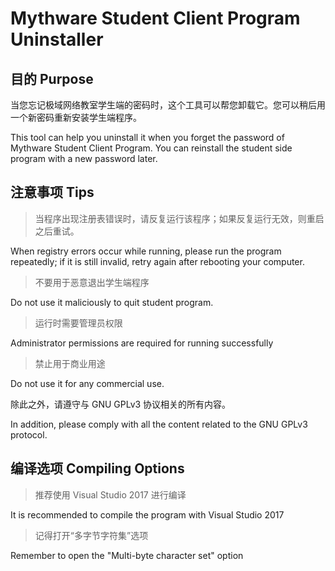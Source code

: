 # Mythware Student Client Program Uninstaller
## 目的 Purpose
当您忘记极域网络教室学生端的密码时，这个工具可以帮您卸载它。您可以稍后用一个新密码重新安装学生端程序。

This tool can help you uninstall it when you forget the password of Mythware Student Client Program. You can reinstall the student side program with a new password later.

## 注意事项 Tips
>当程序出现注册表错误时，请反复运行该程序；如果反复运行无效，则重启之后重试。

 When registry errors occur while running, please run the program repeatedly; if it is still invalid, retry again after rebooting your computer.
 
>不要用于恶意退出学生端程序

 Do not use it maliciously to quit student program.
 
>运行时需要管理员权限

 Administrator permissions are required for running successfully
 
>禁止用于商业用途

 Do not use it for any commercial use.

除此之外，请遵守与 GNU GPLv3 协议相关的所有内容。

In addition, please comply with all the content related to the GNU GPLv3 protocol.

## 编译选项 Compiling Options
>推荐使用 Visual Studio 2017 进行编译

 It is recommended to compile the program with Visual Studio 2017
 
>记得打开“多字节字符集”选项

 Remember to open the "Multi-byte character set" option
